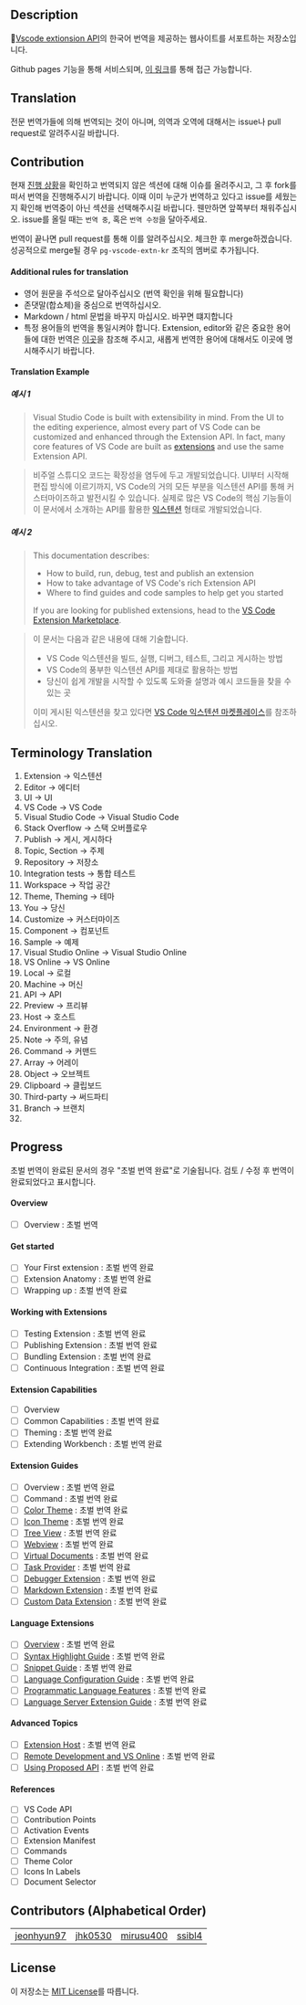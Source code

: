 
## Description

[Vscode extionsion API](https://code.visualstudio.com/api)의 한국어 번역을 제공하는 웹사이트를 서포트하는 저장소입니다.

Github pages 기능을 통해 서비스되며, [이 링크](https://pg-vscode-extn-kr.github.io/)를 통해 접근 가능합니다. 


## Translation 

전문 번역가들에 의해 번역되는 것이 아니며, 의역과 오역에 대해서는 issue나 pull request로 알려주시길 바랍니다. 

## Contribution

현재 [진행 상황](#progress)을 확인하고 번역되지 않은 섹션에 대해 이슈를 올려주시고, 그 후 fork를 떠서 번역을 진행해주시기 바랍니다. 이때 이미 누군가 번역하고 있다고 issue를 세웠는지 확인해 번역중이 아닌 섹션을 선택해주시길 바랍니다. 웬만하면 앞쪽부터 채워주십시오. issue를 올릴 때는 `번역 중`, 혹은 `번역 수정`을 달아주세요.

번역이 끝나면 pull request를 통해 이를 알려주십시오. 체크한 후 merge하겠습니다. 성공적으로 merge될 경우 `pg-vscode-extn-kr` 조직의 멤버로 추가됩니다. 

#### Additional rules for translation
 - 영어 원문을 주석으로 달아주십시오 (번역 확인을 위해 필요합니다)
 - 존댓말(합쇼체)을 중심으로 번역하십시오.
 - Markdown / html 문법을 바꾸지 마십시오. 바꾸면 떄지합니다
 - 특정 용어들의 번역을 통일시켜야 합니다. Extension, editor와 같은 중요한 용어들에 대한 번역은 [이곳](#terminology-translation)을 참조해 주시고, 새롭게 번역한 용어에 대해서도 이곳에 명시해주시기 바랍니다.
 
 #### Translation Example 


##### 예시 1

>Visual Studio Code is built with extensibility in mind. From the UI to the editing experience, almost every part of VS Code can be customized and enhanced through the Extension API. In fact, many core features of VS Code are built as [extensions](https://github.com/Microsoft/vscode/tree/master/extensions) and use the same Extension API.

>비주얼 스튜디오 코드는 확장성을 염두에 두고 개발되었습니다. UI부터 시작해 편집 방식에 이르기까지, VS Code의 거의 모든 부분을 익스텐션 API를 통해 커스터마이즈하고 발전시킬 수 있습니다. 실제로 많은 VS Code의 핵심 기능들이  이 문서에서 소개하는 API를 활용한 [익스텐션](https://github.com/Microsoft/vscode/tree/master/extensions) 형태로 개발되었습니다. 

##### 예시 2

>This documentation describes:
>
>- How to build, run, debug, test and publish an extension
>- How to take advantage of VS Code's rich Extension API
>- Where to find guides and code samples to help get you started
>
>If you are looking for published extensions, head to the [VS Code Extension Marketplace](https://marketplace.visualstudio.com/vscode).

>이 문서는 다음과 같은 내용에 대해 기술합니다. 
>
>- VS Code 익스텐션을 빌드, 실행, 디버그, 테스트, 그리고 게시하는 방법
>- VS Code의 풍부한 익스텐션 API를 제대로 활용하는 방법
>- 당신이 쉽게 개발을 시작할 수 있도록 도와줄 설명과 예시 코드들을 찾을 수 있는 곳
>
>이미 게시된 익스텐션을 찾고 있다면 [VS Code 익스텐션 마켓플레이스](https://marketplace.visualstudio.com/vscode)를 참조하십시오.


## Terminology Translation

1. Extension -> 익스텐션
2. Editor -> 에디터
3. UI -> UI
4. VS Code -> VS Code 
5. Visual Studio Code -> Visual Studio Code
6. Stack Overflow -> 스택 오버플로우
7. Publish -> 게시, 게시하다
8. Topic, Section -> 주제
9. Repository -> 저장소
10. Integration tests -> 통합 테스트
11. Workspace -> 작업 공간
12. Theme, Theming -> 테마 
13. You -> 당신
14. Customize -> 커스터마이즈 
15. Component -> 컴포넌트
16. Sample -> 예제
17. Visual Studio Online -> Visual Studio Online
18. VS Online -> VS Online
19. Local -> 로컬
20. Machine -> 머신
21. API -> API
22. Preview -> 프리뷰
23. Host -> 호스트
24. Environment -> 환경
25. Note -> 주의, 유념
26. Command -> 커맨드
27. Array -> 어레이
28. Object -> 오브젝트
29. Clipboard -> 클립보드
30. Third-party -> 써드파티
31. Branch -> 브랜치
32. 

## Progress

초벌 번역이 완료된 문서의 경우 "초벌 번역 완료"로 기술됩니다. 
검토 / 수정 후 번역이 완료되었다고 표시합니다. 

#### Overview

- [ ] Overview : 초벌 번역 

#### Get started 

- [ ] Your First extension : 초벌 번역 완료
- [ ] Extension Anatomy : 초벌 번역 완료
- [ ] Wrapping up : 초벌 번역 완료

#### Working with Extensions

- [ ] Testing Extension : 초벌 번역 완료
- [ ] Publishing Extension : 초벌 번역 완료
- [ ] Bundling Extension : 초벌 번역 완료
- [ ] Continuous Integration : 초벌 번역 완료

#### Extension Capabilities

- [ ] Overview
- [ ] Common Capabilities : 초벌 번역 완료 
- [ ] Theming : 초벌 번역 완료 
- [ ] Extending Workbench : 초벌 번역 완료 

#### Extension Guides

- [ ] Overview : 초벌 번역 완료 
- [ ] Command : 초벌 번역 완료
- [ ] [Color Theme](api/extension-guides/color-theme.md) : 초벌 번역 완료
- [ ] [Icon Theme](api/extension-guides/icon-theme.md) : 초벌 번역 완료
- [ ] [Tree View](api/extension-guides/tree-view.md) : 초벌 번역 완료
- [ ] [Webview](api/extension-guides/webview.md) : 초벌 번역 완료
- [ ] [Virtual Documents](api/extension-guides/virtual-documents.md) : 초벌 번역 완료
- [ ] [Task Provider](api/extension-guides/task-provider.md) : 초벌 번역 완료
- [ ] [Debugger Extension](api/extension-guides/debugger-extension.md) : 초벌 번역 완료
- [ ] [Markdown Extension](api/extension-guides/markdown-extension.md) : 초벌 번역 완료
- [ ] [Custom Data Extension](api/extension-guides/custom-data-extension.md) : 초벌 번역 완료

#### Language Extensions

- [ ] [Overview](api/language-extensions/overview.md) : 초벌 번역 완료
- [ ] [Syntax Highlight Guide](api/language-extensions/syntax-highlight-guide.md) : 초벌 번역 완료
- [ ] [Snippet Guide](api/language-extensions/snippet-guide.md) : 초벌 번역 완료
- [ ] [Language Configuration Guide](api/language-extensions/language-configuration-guide.md) : 초벌 번역 완료
- [ ] [Programmatic Language Features](api/language-extensions/programmatic-language-features.md) : 초벌 번역 완료
- [ ] [Language Server Extension Guide](api/language-extensions/language-server-extension-guide.md) : 초벌 번역 완료

#### Advanced Topics

- [ ] [Extension Host](api/advanced-topics/extension-host.md) : 초벌 번역 완료
- [ ] [Remote Development and VS Online](api/advanced-topics/remote-extensions.md) : 초벌 번역 완료
- [ ] [Using Proposed API](api/advanced-topics/using-proposed-api.md) : 초벌 번역 완료

#### References

- [ ] VS Code API
- [ ] Contribution Points
- [ ] Activation Events
- [ ] Extension Manifest
- [ ] Commands
- [ ] Theme Color
- [ ] Icons In Labels
- [ ] Document Selector

## Contributors (Alphabetical Order)
<table>
<tr>
 <td align="center"><a href = "https://github.com/jeonhyun97">jeonhyun97</a></td>
 <td align="center"><a href = "https://github.com/jhk0530">jhk0530</a></td>
 <td align="center"><a href = "https://github.com/mirusu400">mirusu400</a></td>
 <td align="center"><a href = "https://github.com/ssibl4">ssibl4</a></td>
</tr>
</table>


## License

이 저장소는 [MIT License](http://opensource.org/licenses/MIT)를 따릅니다. 

